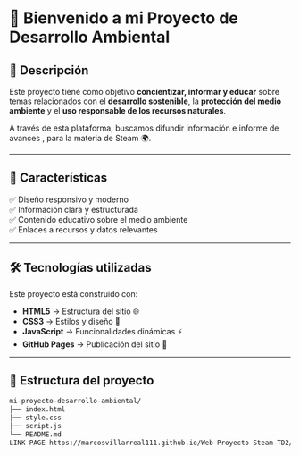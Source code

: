 # 🌱 Bienvenido a mi Proyecto de Desarrollo Ambiental

## 📌 Descripción
Este proyecto tiene como objetivo **concientizar, informar y educar** sobre temas relacionados con el **desarrollo sostenible**, la **protección del medio ambiente** y el **uso responsable de los recursos naturales**.

A través de esta plataforma, buscamos difundir información e informe de avances , para la materia de Steam  🌍.

---

## 🚀 Características
✅ Diseño responsivo y moderno  
✅ Información clara y estructurada  
✅ Contenido educativo sobre el medio ambiente  
✅ Enlaces a recursos y datos relevantes  

---

## 🛠️ Tecnologías utilizadas
Este proyecto está construido con:

- **HTML5** → Estructura del sitio 🌐
- **CSS3** → Estilos y diseño 🎨
- **JavaScript** → Funcionalidades dinámicas ⚡
- **GitHub Pages** → Publicación del sitio 🚀

---

## 📂 Estructura del proyecto
```bash
mi-proyecto-desarrollo-ambiental/
├── index.html
├── style.css
├── script.js
└── README.md
LINK PAGE https://marcosvillarreal111.github.io/Web-Proyecto-Steam-TD2/
